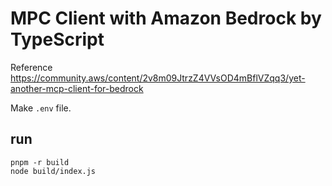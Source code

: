 # MPC Client with Amazon Bedrock by TypeScript

Reference <https://community.aws/content/2v8m09JtrzZ4VVsOD4mBflVZqq3/yet-another-mcp-client-for-bedrock>

Make `.env` file.

## run

```shell
pnpm -r build
node build/index.js 
```

